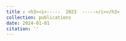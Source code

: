 ```yaml
---
title : <h3><i>-----  2023  -----</i></h3>
collection: publications
date: 2024-01-01
citation: ''
---
```

